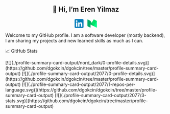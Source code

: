 
<h2 align="center">👋 Hi, I’m Eren Yilmaz</h2>

<p align="center">
  <a href="https://www.linkedin.com/in/erenyilmaz0/" target="_blank"><img align="center" src="linkedinicon.svg" alt="Linkedin" width="28px" /></a>
  &nbsp;&nbsp;<a href="https://erenyilmaz0.medium.com/" target="_blank"><img align="center" src="mediumicon.svg" alt="Medium" width="30px" /></a>
</p>

Welcome to my GitHub profile. I am a software developer (mostly backend), I am sharing my projects and new learned skills as much as I can. 

<p>📈 GitHub Stats</p>
[![](./profile-summary-card-output/nord_dark/0-profile-details.svg)](https://github.com/dgokcin/dgokcin/tree/master/profile-summary-card-output)
[![](./profile-summary-card-output/2077/0-profile-details.svg)](https://github.com/dgokcin/dgokcin/tree/master/profile-summary-card-output)
[![](./profile-summary-card-output/2077/1-repos-per-language.svg)](https://github.com/dgokcin/dgokcin/tree/master/profile-summary-card-output)
[![](./profile-summary-card-output/2077/3-stats.svg)](https://github.com/dgokcin/dgokcin/tree/master/profile-summary-card-output)
